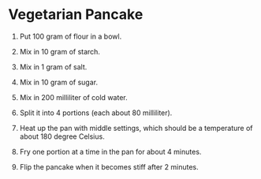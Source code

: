 Vegetarian Pancake
==================

1. Put 100 gram of flour in a bowl.

2. Mix in 10 gram of starch.

3. Mix in 1 gram of salt.

4. Mix in 10 gram of sugar.

5. Mix in 200 milliliter of cold water.

6. Split it into 4 portions (each about 80 milliliter).

7. Heat up the pan with middle settings, which should be a temperature of about 180 degree Celsius.

8. Fry one portion at a time in the pan for about 4 minutes.

9. Flip the pancake when it becomes stiff after 2 minutes.
